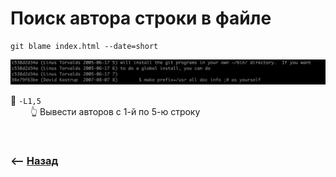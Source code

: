 # Поиск автора строки в файле

```shell
git blame index.html --date=short
```

![illustration](img/illustration.png)

🎯 `-L1,5`    
&emsp;&emsp; 👆 Вывести авторов с 1-й по 5-ю строку

<br>

### ⟵ **<a href="../../readme.md">Назад</a>**
